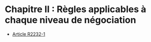 # Chapitre II : Règles applicables à chaque niveau de négociation

* [Article R2232-1](./LEGIARTI000018535723.md)
